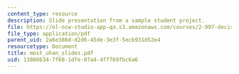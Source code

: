 ```yaml
---
content_type: resource
description: Slide presentation from a sample student project.
file: https://ol-ocw-studio-app-qa.s3.amazonaws.com/courses/2-997-decision-making-in-large-scale-systems-spring-2004/138666347f681dfe07a44ff769fbc6a6_most_uhan_slides.pdf
file_type: application/pdf
parent_uid: 2a6e386d-d2d6-45de-3e3f-5ecb931d52e4
resourcetype: Document
title: most_uhan_slides.pdf
uid: 13866634-7f68-1dfe-07a4-4ff769fbc6a6
---
```

